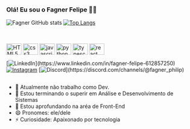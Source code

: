 ### Olá! Eu sou o Fagner Felipe 🤜🤛
![Fagner GitHub stats](https://github-readme-stats.vercel.app/api?username=Fagner-Felipe&show_icons=true&theme=dracula)
[![Top Langs](https://github-readme-stats.vercel.app/api/top-langs/?username=Fagner-Felipe&layout=donut)](https://github.com/anuraghazra/github-readme-stats)

##

<!-- Tecnologias -->
<div style="display: inline-block"><br/>
    <img align="center" height="30" width="40" alt="HTML5" src="https://cdn.jsdelivr.net/gh/devicons/devicon/icons/html5/html5-original.svg" />
    <img align="center" height="30" width="40" alt="css3" src="https://cdn.jsdelivr.net/gh/devicons/devicon/icons/css3/css3-original.svg">
    <img align="center" height="30" width="40" alt="javascript" src="https://cdn.jsdelivr.net/gh/devicons/devicon/icons/javascript/javascript-original.svg" />
    <img align="center" height="30" width="40" alt="python" src="https://cdn.jsdelivr.net/gh/devicons/devicon/icons/python/python-original.svg" />
    <img align="center" height="30" width="40" alt="typescript" src="https://cdn.jsdelivr.net/gh/devicons/devicon/icons/typescript/typescript-original.svg" />
    <img align="center" height="30" width="40" alt="react" src="https://cdn.jsdelivr.net/gh/devicons/devicon/icons/react/react-original.svg" />
</div>
<br>

<!-- Contato -->
[![LinkedIn](https://img.shields.io/badge/LinkedIn-0077B5?style=for-the-badge&logo=linkedin&logoColor=white")](https://www.linkedin.com/in/fagner-felipe-612857250)
[![Instagram](https://img.shields.io/badge/Instagram-E4405F?style=for-the-badge&logo=instagram&logoColor=white)](https://instagram.com/fagner_philip?igshid=MzNlNGNkZWQ4Mg==)
[![Discord](https://img.shields.io/badge/Discord-7289DA?style=for-the-badge&logo=discord&logoColor=white")](https://discord.com/channels/@fagner_philip)

##

<!-- Sobre -->
- 🔭 Atualmente não trabalho como Dev.
- 🌱 Estou terminando o superir em Análise e Desenvolvimento de Sistemas
- 🌱 Estou aprofundando na aréa de Front-End
- 😄 Pronomes: ele/dele
- ⚡ Curiosidade: Apaixonado por tecnologia

